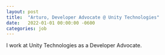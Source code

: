 ```yaml
---
layout: post
title:  "Arturo, Developer Advocate @ Unity Technologies"
date:   2022-01-01 00:00:00 -0600
categories: job
---
```


I work at Unity Technologies as a Developer Advocate.
